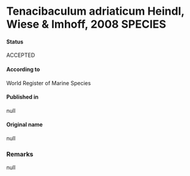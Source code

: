 # Tenacibaculum adriaticum Heindl, Wiese & Imhoff, 2008 SPECIES

#### Status
ACCEPTED

#### According to
World Register of Marine Species

#### Published in
null

#### Original name
null

### Remarks
null